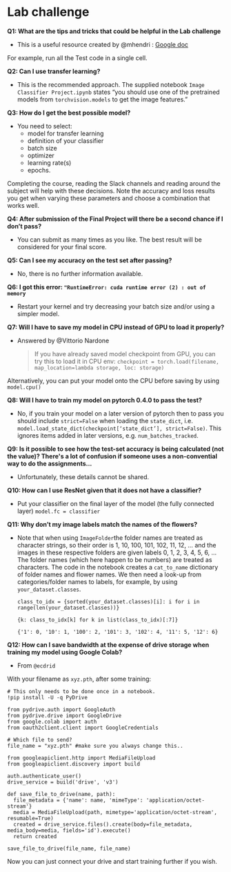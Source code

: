 # Lab challenge

**Q1: What are the tips and tricks that could be helpful in the Lab challenge**
- This is a useful resource created by @mhendri : [Google doc](https://docs.google.com/document/d/1-MCDPOejsn2hq9EoBzMpzGv9jEdtMWoIwjkAa1cVbSM/edit#heading=h.nj23sjpj5u97)

For example, run all the Test code in a single cell.

**Q2: Can I use transfer learning?**
- This is the recommended approach. The supplied notebook `Image Classifier Project.ipynb` states “you should use one of the pretrained 
models from `torchvision.models` to get the image features.”

**Q3: How do I get the best possible model?**
- You need to select:
  *  model for transfer learning
  *  definition of your classifier
  *  batch size
  *  optimizer
  *  learning rate(s)
  *  epochs.
  
Completing the course, reading the Slack channels and reading around the subject will help with these decisions. Note the accuracy and 
loss results you get when varying these parameters and choose a combination that works well.

**Q4: After submission of the Final Project will there be a second chance if I don’t pass?**
- You can submit as many times as you like. The best result will be considered for your final score.

**Q5: Can I see my accuracy on the test set after passing?**
- No, there is no further information available.

**Q6: I got this error: `"RuntimeError: cuda runtime error (2) : out of memory`**
- Restart your kernel and try decreasing your batch size and/or using a simpler model.

**Q7: Will I have to save my model in CPU instead of GPU to load it properly?**
- Answered by @Vittorio Nardone

  >If you have already saved model checkpoint from GPU, you can try this to load it in CPU env: 
  `checkpoint = torch.load(filename, map_location=lambda storage, loc: storage)`
  
Alternatively, you can put your model onto the CPU before saving by using `model.cpu()`

**Q8: Will I have to train my model on pytorch 0.4.0 to pass the test?**
- No, if you train your model on a later version of pytorch then to pass you should include `strict=False` when loading the `state_dict`,
i.e. `model.load_state_dict(checkpoint[‘state_dict’], strict=False)`. This ignores items added in later versions, e.g. 
`num_batches_tracked`.

**Q9: Is it possible to see how the test-set accuracy is being calculated (not the value)? There's a lot of confusion if someone uses a non-convential way to do the assignments...**
- Unfortunately, these details cannot be shared. 

**Q10: How can I use ResNet given that it does not have a classifier?**
- Put your classifier on the final layer of the model (the fully connected layer) `model.fc = classifier`

**Q11: Why don’t my image labels match the names of the flowers?**
- Note that when using `ImageFolder`the folder names are treated as character strings, so their order is 1, 10, 100, 101, 102, 11, 
12, … and the images in these respective folders are given labels 0, 1, 2, 3, 4, 5, 6, … The folder names (which here happen to be 
numbers) are treated as characters. The code in the notebook creates a `cat_to_name` dictionary of folder names and flower names. We 
then need a look-up from categories/folder names to labels, for example, by using `your_dataset.classes`.

  `class_to_idx = {sorted(your_dataset.classes)[i]: i for i in range(len(your_dataset.classes))}`

  `{k: class_to_idx[k] for k in list(class_to_idx)[:7]}`

  `{'1': 0, '10': 1, '100': 2, '101': 3, '102': 4, '11': 5, '12': 6}`


**Q12: How can I save bandwidth at the expense of drive storage when training my model using Google Colab?**

- From `@ecdrid`

With your filename as `xyz.pth`, after some training:

```# Install the PyDrive wrapper & import libraries.
# This only needs to be done once in a notebook.
!pip install -U -q PyDrive

from pydrive.auth import GoogleAuth
from pydrive.drive import GoogleDrive
from google.colab import auth
from oauth2client.client import GoogleCredentials

# Which file to send?
file_name = "xyz.pth" #make sure you always change this..

from googleapiclient.http import MediaFileUpload
from googleapiclient.discovery import build

auth.authenticate_user()
drive_service = build('drive', 'v3')

def save_file_to_drive(name, path):
  file_metadata = {'name': name, 'mimeType': 'application/octet-stream'}
  media = MediaFileUpload(path, mimetype='application/octet-stream', resumable=True)
  created = drive_service.files().create(body=file_metadata, media_body=media, fields='id').execute()
  return created

save_file_to_drive(file_name, file_name)
```
Now you can just connect your drive and start training further if you wish.
